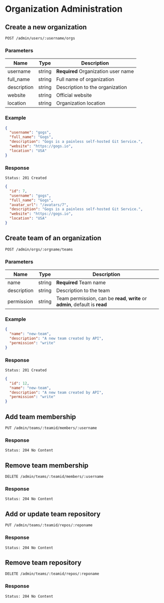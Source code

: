 # Organization Administration

## Create a new organization

```
POST /admin/users/:username/orgs
```

### Parameters

|Name|Type|Description|
|----|----|-----------|
|username|string|**Required** Organization user name|
|full_name|string|Full name of organization|
|description|string|Description to the organization|
|website|string|Official website|
|location|string|Organization location|

### Example

```json
{
  "username": "gogs",
  "full_name": "Gogs",
  "description": "Gogs is a painless self-hosted Git Service.",
  "website": "https://gogs.io",
  "location": "USA"
}
```

### Response

```
Status: 201 Created
```
```json
{
  "id": 7,
  "username": "gogs",
  "full_name": "Gogs",
  "avatar_url": "/avatars/7",
  "description": "Gogs is a painless self-hosted Git Service.",
  "website": "https://gogs.io",
  "location": "USA"
}
```

## Create team of an organization

```
POST /admin/orgs/:orgname/teams
```

### Parameters

|Name|Type|Description|
|----|----|-----------|
|name|string|**Required** Team name|
|description|string|Description to the team|
|permission|string|Team permission, can be **read**, **write** or **admin**, default is **read**|

### Example

```json
{
  "name": "new-team",
  "description": "A new team created by API",
  "permission": "write"
}
```

### Response

```
Status: 201 Created
```
```json
{
  "id": 12,
  "name": "new-team",
  "description": "A new team created by API",
  "permission": "write"
}
```

## Add team membership

```
PUT /admin/teams/:teamid/members/:username
```

### Response

```
Status: 204 No Content
```

## Remove team membership

```
DELETE /admin/teams/:teamid/members/:username
```

### Response

```
Status: 204 No Content
```

## Add or update team repository

```
PUT /admin/teams/:teamid/repos/:reponame
```

### Response

```
Status: 204 No Content
```

## Remove team repository

```
DELETE /admin/teams/:teamid/repos/:reponame
```

### Response

```
Status: 204 No Content
```

